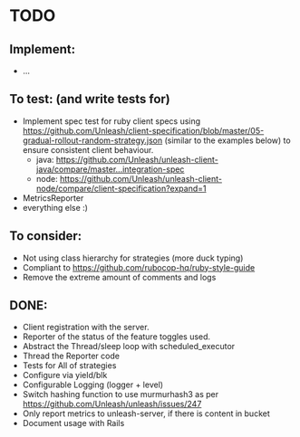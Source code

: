 TODO
====


Implement:
----------
 * ...

To test: (and write tests for)
--------
 * Implement spec test for ruby client specs using https://github.com/Unleash/client-specification/blob/master/05-gradual-rollout-random-strategy.json (similar to the examples below) to ensure consistent client behaviour.
   * java: https://github.com/Unleash/unleash-client-java/compare/master...integration-spec
   * node: https://github.com/Unleash/unleash-client-node/compare/client-specification?expand=1
 * MetricsReporter
 * everything else :)

To consider:
------------
 * Not using class hierarchy for strategies (more duck typing)
 * Compliant to https://github.com/rubocop-hq/ruby-style-guide
 * Remove the extreme amount of comments and logs

DONE:
-----
 * Client registration with the server.
 * Reporter of the status of the feature toggles used.
 * Abstract the Thread/sleep loop with scheduled_executor
 * Thread the Reporter code
 * Tests for All of strategies
 * Configure via yield/blk
 * Configurable Logging (logger + level)
 * Switch hashing function to use murmurhash3 as per https://github.com/Unleash/unleash/issues/247
 * Only report metrics to unleash-server, if there is content in bucket
 * Document usage with Rails

